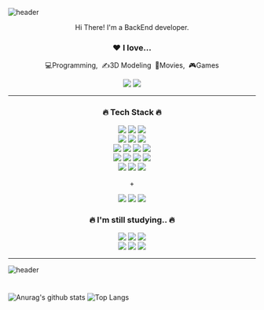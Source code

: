 ![header](https://capsule-render.vercel.app/api?type=wave&color=gradient&height=200&section=header&text=mailhyuil&fontSize=60)
<div align="center">

  <p>Hi There! I'm a BackEnd developer.</p>
  
  <h3>❤️ I love...</h3>
  <p>💻Programming,&nbsp;&nbsp;✍️3D Modeling&nbsp;&nbsp;🎥Movies,&nbsp;&nbsp;🎮Games</p>
   <a href="https://www.youtube.com/lamerhino3d"><img src="https://img.shields.io/badge/My youtube-FF0000?style=for-the-badge&logo=youtube&logoColor=white"></a>
   <a href="https://mailhyuil.github.io/"><img src="https://img.shields.io/badge/My blog-181717?style=for-the-badge&logo=github&logoColor=white"></a>
  <hr>
  <h3>🔥 Tech Stack 🔥</h3>
  <div>
    <img src="https://img.shields.io/badge/Html5-E34F26?style=&logo=Html5&logoColor=white">
    <img src="https://img.shields.io/badge/CSS3-1572B6?style=&logo=CSS3&logoColor=white">
    <img src="https://img.shields.io/badge/javascript-F7DF1E?style=&logo=JavaScript&logoColor=black">
  </div>
  <div>
    <img src="https://img.shields.io/badge/typescript-3178C6?style=&logo=TypeScript&logoColor=white">
    <img src="https://img.shields.io/badge/react-61DAFB?style=&logo=React&logoColor=black">
    <img src="https://img.shields.io/badge/tailwindcss-06B6D4?style=&logo=tailwindcss&logoColor=white">
  </div>
  <div>
    <img src="https://img.shields.io/badge/Java-007396?style=&logo=Java&logoColor=white">
    <img src="https://img.shields.io/badge/Spring-6DB33F?style=&logo=Spring&logoColor=white">
    <img src="https://img.shields.io/badge/Spring Boot-6DB33F?style=&logo=SpringBoot&logoColor=white">
    <img src="https://img.shields.io/badge/express.js-000000?style=&logo=express&logoColor=white">
  </div>
  <div>
    <img src="https://img.shields.io/badge/mysql-4479A1?style=&logo=mysql&logoColor=white">
    <img src="https://img.shields.io/badge/oracle-F80000?style=&logo=oracle&logoColor=white">
    <img src="https://img.shields.io/badge/mongodb-47A248?style=&logo=mongodb&logoColor=white">
    <img src="https://img.shields.io/badge/hibernate-59666C?style=&logo=Hibernate&logoColor=white">
  </div>
  <div>
    <img src="https://img.shields.io/badge/Node.js-339933?style=&logo=Node.js&logoColor=white">
    <img src="https://img.shields.io/badge/docker-2496ED?style=&logo=docker&logoColor=white">
    <img src="https://img.shields.io/badge/AWS-FF9900?style=&logo=AmazonAWS&logoColor=black">
  </div>
  <p>+</p>
  <div>
    <img src="https://img.shields.io/badge/rhino3d-801010?style=&logo=rhinoceros&logoColor=white">
    <img src="https://img.shields.io/badge/Illustrator-FF9A00?style=&logo=AdobeIllustrator&logoColor=white">
    <img src="https://img.shields.io/badge/Photoshop-31A8FF?style=&logo=AdobePhotoshop&logoColor=white">
  </div>
    <h3>🔥 I'm still studying.. 🔥</h3>
  <div>
    <div>
      <img src="https://img.shields.io/badge/postgresql-4169E1?style=&logo=postgresql&logoColor=white">
      <img src="https://img.shields.io/badge/kotlin-7F52FF?style=&logo=kotlin&logoColor=white">
      <img src="https://img.shields.io/badge/Spring Security-6DB33F?style=&logo=SpringSecurity&logoColor=white">
    </div>
    <div>
      <img src="https://img.shields.io/badge/linux-FCC624?style=&logo=linux&logoColor=black">
      <img src="https://img.shields.io/badge/apache kafka-231F20?style=&logo=apachekafka&logoColor=white">
      <img src="https://img.shields.io/badge/nginx-009639?style=&logo=nginx&logoColor=white">
    </div>
  </div>
</div>
<hr>

![header](https://capsule-render.vercel.app/api?type=wave&color=gradient&height=200&section=footer)

#
![Anurag's github stats](https://github-readme-stats.vercel.app/api?username=mailhyuil&show_icons=true&theme=tokyonight)
![Top Langs](https://github-readme-stats.vercel.app/api/top-langs/?username=mailhyuil&layout=compact&theme=tokyonight)

